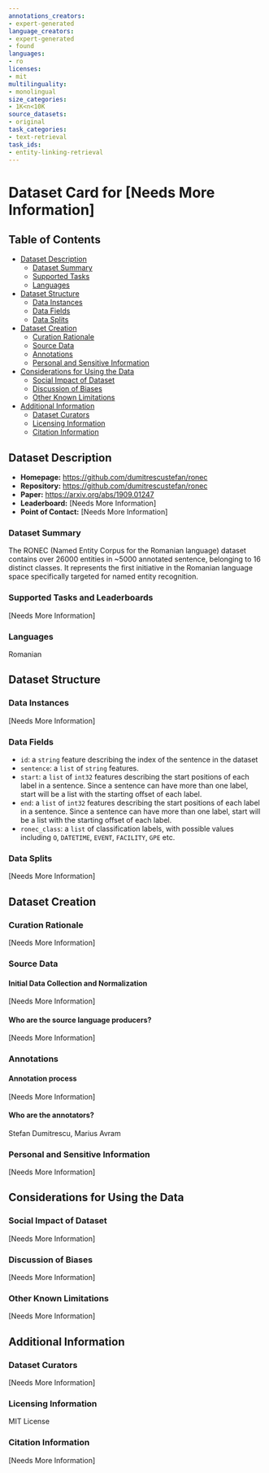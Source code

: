 ```yaml
---
annotations_creators:
- expert-generated
language_creators:
- expert-generated
- found
languages:
- ro
licenses:
- mit
multilinguality:
- monolingual
size_categories:
- 1K<n<10K
source_datasets:
- original
task_categories:
- text-retrieval
task_ids:
- entity-linking-retrieval
---
```


# Dataset Card for [Needs More Information]

## Table of Contents
- [Dataset Description](#dataset-description)
  - [Dataset Summary](#dataset-summary)
  - [Supported Tasks](#supported-tasks-and-leaderboards)
  - [Languages](#languages)
- [Dataset Structure](#dataset-structure)
  - [Data Instances](#data-instances)
  - [Data Fields](#data-instances)
  - [Data Splits](#data-instances)
- [Dataset Creation](#dataset-creation)
  - [Curation Rationale](#curation-rationale)
  - [Source Data](#source-data)
  - [Annotations](#annotations)
  - [Personal and Sensitive Information](#personal-and-sensitive-information)
- [Considerations for Using the Data](#considerations-for-using-the-data)
  - [Social Impact of Dataset](#social-impact-of-dataset)
  - [Discussion of Biases](#discussion-of-biases)
  - [Other Known Limitations](#other-known-limitations)
- [Additional Information](#additional-information)
  - [Dataset Curators](#dataset-curators)
  - [Licensing Information](#licensing-information)
  - [Citation Information](#citation-information)

## Dataset Description

- **Homepage:** https://github.com/dumitrescustefan/ronec
- **Repository:** https://github.com/dumitrescustefan/ronec
- **Paper:** https://arxiv.org/abs/1909.01247
- **Leaderboard:** [Needs More Information]
- **Point of Contact:** [Needs More Information]

### Dataset Summary

The RONEC (Named Entity Corpus for the Romanian language) dataset  contains over 26000 entities in ~5000 annotated sentence,
belonging to 16 distinct classes. It represents the first initiative in the Romanian language space specifically targeted for named entity recognition.

### Supported Tasks and Leaderboards

[Needs More Information]

### Languages

Romanian

## Dataset Structure

### Data Instances

[Needs More Information]

### Data Fields

- `id`: a `string` feature describing the index of the sentence in the dataset
- `sentence`: a `list` of `string` features.
- `start`: a `list` of `int32` features describing the start positions of each label in a sentence. Since a sentence can have more than one label, start will be a list with the starting offset of each label.
- `end`: a `list` of `int32` features describing the start positions of each label in a sentence. Since a sentence can have more than one label, start will be a list with the starting offset of each label.
- `ronec_class`: a `list` of classification labels, with possible values including `O`, `DATETIME`, `EVENT`, `FACILITY`, `GPE` etc.

### Data Splits

[Needs More Information]

## Dataset Creation

### Curation Rationale

[Needs More Information]

### Source Data

#### Initial Data Collection and Normalization

[Needs More Information]

#### Who are the source language producers?

[Needs More Information]

### Annotations

#### Annotation process

[Needs More Information]

#### Who are the annotators?

Stefan Dumitrescu, Marius Avram

### Personal and Sensitive Information

[Needs More Information]

## Considerations for Using the Data

### Social Impact of Dataset

[Needs More Information]

### Discussion of Biases

[Needs More Information]

### Other Known Limitations

[Needs More Information]

## Additional Information

### Dataset Curators

[Needs More Information]

### Licensing Information

MIT License

### Citation Information

[Needs More Information]